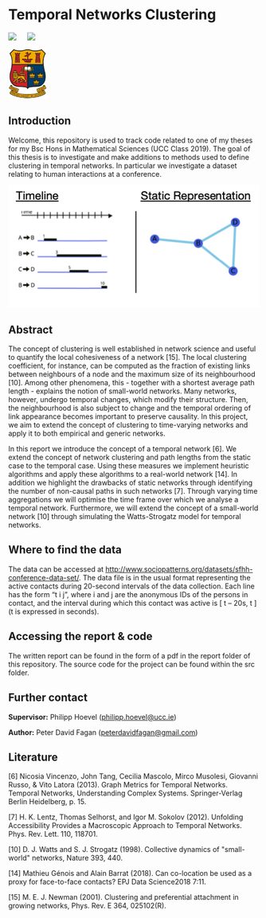 # Temporal Networks Clustering
<p>
<img src="https://img.shields.io/badge/-peterdavidfagan-blue"> 
&emsp; 
<img src=https://img.shields.io/github/license/peterdavidfagan/Google-Analytics-Customer-Revenue-Prediction>
</p>

<img src='assets/ucc_logo.jpg' height=100>

## Introduction
Welcome, this repository is used to track code related to one of my theses for my Bsc Hons in Mathematical Sciences (UCC Class 2019).
The goal of this thesis is to investigate and make additions to methods used to define clustering in temporal networks. In particular we investigate a dataset relating to human interactions at a conference.

<img src="assets/temporal_network.png">

## Abstract
The concept of clustering is well established in network science and useful to quantify the local cohesiveness of a network [15]. The local clustering coefficient, for instance, can be computed as the fraction of existing links between neighbours of a node and the maximum size of its neighbourhood [10]. Among other phenomena, this - together with a shortest average path length - explains the notion of small-world networks. Many networks, however, undergo temporal changes, which modify their structure. Then, the neighbourhood is also subject to change and the temporal ordering of link appearance becomes important to preserve causality. In this project, we aim to extend the concept of clustering to time-varying networks and apply it to both empirical and generic networks.

In this report we introduce the concept of a temporal network [6]. We extend the concept of network clustering and path lengths from the static case to the temporal case. Using these measures we implement heuristic algorithms and apply these algorithms to a real-world network [14]. In addition we highlight the drawbacks of static networks through identifying the number of non-causal paths in such networks [7]. Through varying time aggregations we will optimise the time frame over which we analyse a temporal network. Furthermore, we will extend the concept of a small-world network [10] through simulating the Watts-Strogatz model for temporal networks.
 
## Where to find the data
The data can be accessed at http://www.sociopatterns.org/datasets/sfhh-conference-data-set/. 
The data file is in the usual format representing the active contacts during 20-second intervals of the data collection. Each line has the form “t i j”, where i and j are the anonymous IDs of the persons in contact, and the interval during which this contact was active is [ t – 20s, t ] (t is expressed in seconds).

## Accessing the report & code
The written report can be found in the form of a pdf in the report folder of this repository. The source code for the project can be found within the src folder.

## Further contact
**Supervisor:** Philipp Hoevel (philipp.hoevel@ucc.ie)

**Author:** Peter David Fagan (peterdavidfagan@gmail.com)

## Literature
[6] Nicosia Vincenzo, John Tang, Cecilia Mascolo, Mirco Musolesi, Giovanni Russo, & Vito Latora (2013). Graph Metrics for Temporal Networks. Temporal Networks, Understanding Complex Systems. Springer-Verlag Berlin
Heidelberg, p. 15.

[7] H. K. Lentz, Thomas Selhorst, and Igor M. Sokolov (2012). Unfolding Accessibility Provides a Macroscopic Approach to Temporal Networks. Phys. Rev. Lett. 110, 118701.
 
[10] D. J. Watts and S. J. Strogatz (1998). Collective dynamics of "small-world" networks, Nature 393, 440.

[14] Mathieu Génois and Alain Barrat (2018). Can co-location be used as a proxy for face-to-face contacts? EPJ Data Science2018 7:11.

[15] M. E. J. Newman (2001). Clustering and preferential attachment in growing networks, Phys. Rev. E
364, 025102(R).
